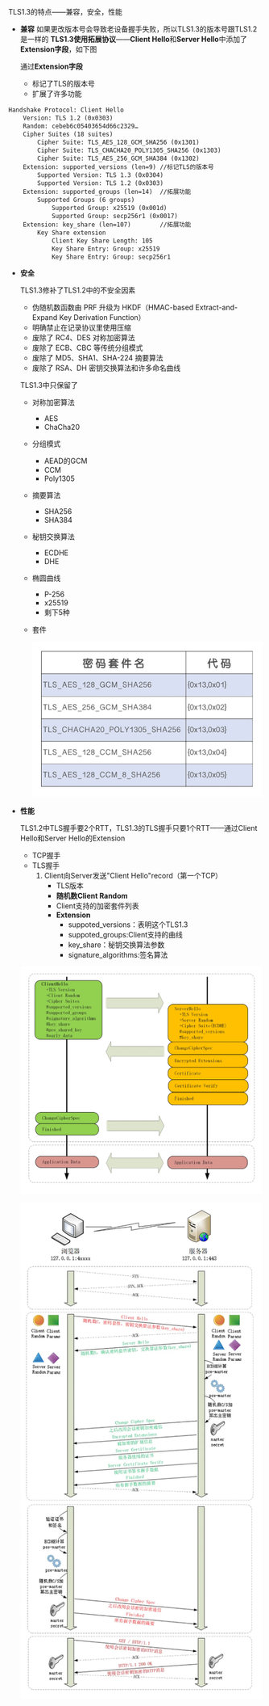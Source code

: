 TLS1.3的特点——兼容，安全，性能   
* **兼容**
  如果更改版本号会导致老设备握手失败，所以TLS1.3的版本号跟TLS1.2是一样的
  **TLS1.3使用拓展协议**——**Client Hello**和**Server Hello**中添加了**Extension字段**，如下图

  通过**Extension字段**

  * 标记了TLS的版本号
  * 扩展了许多功能
```
Handshake Protocol: Client Hello
    Version: TLS 1.2 (0x0303)
    Random: cebeb6c05403654d66c2329…
    Cipher Suites (18 suites)
        Cipher Suite: TLS_AES_128_GCM_SHA256 (0x1301)
        Cipher Suite: TLS_CHACHA20_POLY1305_SHA256 (0x1303)
        Cipher Suite: TLS_AES_256_GCM_SHA384 (0x1302)
    Extension: supported_versions (len=9) //标记TLS的版本号
        Supported Version: TLS 1.3 (0x0304)
        Supported Version: TLS 1.2 (0x0303)
    Extension: supported_groups (len=14)  //拓展功能
        Supported Groups (6 groups)
            Supported Group: x25519 (0x001d)
            Supported Group: secp256r1 (0x0017)
    Extension: key_share (len=107)        //拓展功能
        Key Share extension
            Client Key Share Length: 105
            Key Share Entry: Group: x25519
            Key Share Entry: Group: secp256r1
```



* **安全**

  TLS1.3修补了TLS1.2中的不安全因素

  * 伪随机数函数由 PRF 升级为 HKDF（HMAC-based Extract-and-Expand Key Derivation Function）
  * 明确禁止在记录协议里使用压缩
  * 废除了 RC4、DES 对称加密算法
  * 废除了 ECB、CBC 等传统分组模式
  * 废除了 MD5、SHA1、SHA-224 摘要算法
  * 废除了 RSA、DH 密钥交换算法和许多命名曲线

  

  TLS1.3中只保留了

  * 对称加密算法

    * AES
    * ChaCha20

  * 分组模式

    * AEAD的GCM
    * CCM
    * Poly1305

  * 摘要算法

    * SHA256
    * SHA384

  * 秘钥交换算法

    * ECDHE
    * DHE

  * 椭圆曲线

    * P-256
    * x25519
    * 剩下5种

  * 套件

    ![1](p\img_5.png)



* **性能**

  TLS1.2中TLS握手要2个RTT，TLS1.3的TLS握手只要1个RTT——通过Client Hello和Server Hello的Extension

  * TCP握手
  * TLS握手
    1. Client向Server发送"Client Hello"record（第一个TCP）
       * TLS版本
       * **随机数Client Random**
       * Client支持的加密套件列表
       * **Extension**
         * suppoted_versions：表明这个TLS1.3
         * suppoted_groups:Client支持的曲线
         * key_share：秘钥交换算法参数
         * signature_algorithms:签名算法
  
  ![1](p\img_6.png)

  ![1](p\img_7.png)
